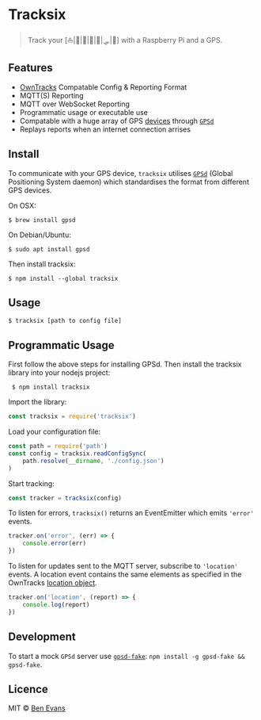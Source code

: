# Tracksix

> Track your [⛵|🚂|🚙|🚜|🛵|🛷|🚶] with a Raspberry Pi and a GPS.

## Features

* [OwnTracks](https://owntracks.org/) Compatable Config & Reporting Format
* MQTT(S) Reporting
* MQTT over WebSocket Reporting
* Programmatic usage or executable use
* Compatable with a huge array of GPS [devices](http://catb.org/gpsd/hardware.html) through [`GPSd`](http://catb.org/gpsd/)
* Replays reports when an internet connection arrises

## Install

To communicate with your GPS device, `tracksix` utilises [`GPSd`](http://catb.org/gpsd/) (Global Positioning System daemon) which standardises the format from different GPS devices.

On OSX:

    $ brew install gpsd

On Debian/Ubuntu:

    $ sudo apt install gpsd

Then install tracksix:

    $ npm install --global tracksix

## Usage

    $ tracksix [path to config file]

## Programmatic Usage

First follow the above steps for installing GPSd. Then install the tracksix library into your nodejs project:

     $ npm install tracksix

Import the library:

```js
const tracksix = require('tracksix')
```

Load your configuration file:

```js
const path = require('path')
const config = tracksix.readConfigSync(
    path.resolve(__dirname, './config.json')
)
```

Start tracking:

```js
const tracker = tracksix(config)
```

To listen for errors, `tracksix()` returns an EventEmitter which emits `'error'` events.

```js
tracker.on('error', (err) => {
    console.error(err)
})
```

To listen for updates sent to the MQTT server, subscribe to `'location'` events. A location event contains the same elements as specified in the OwnTracks [location object](https://owntracks.org/booklet/tech/json/#_typelocation).

```js
tracker.on('location', (report) => {
    console.log(report)
})
```

## Development

To start a mock `GPSd` server use [`gpsd-fake`](https://github.com/loewexy/gpsd-fake#readme): `npm install -g gpsd-fake && gpsd-fake`.

## Licence

MIT &copy; [Ben Evans](https://bencevans.io)
